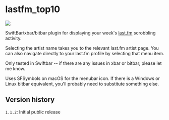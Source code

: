 # lastfm_top10

![](https://freeke.org/ffg/i/2025/lastfm_top10.png)

SwiftBar/xbar/bitbar plugin for displaying your week's [last.fm](https://last.fm) scrobbling activity.

Selecting the artist name takes you to the relevant last.fm artist page. You can also navigate directly to your last.fm profile by selecting that menu item.

Only tested in Swiftbar -- if there are any issues in xbar or bitbar, please let me know.

Uses SFSymbols on macOS for the menubar icon.  If there is a Windows or Linux bitbar equivalent, you'll probably need to substitute something else.

## Version history

`1.1.2`: Initial public release
